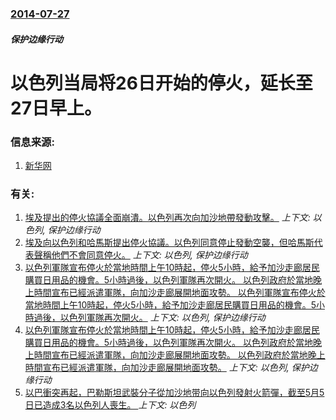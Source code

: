 ### [2014-07-27](/news/2014/07/27/index.md)

##### 保护边缘行动
# 以色列当局将26日开始的停火，延长至27日早上。 




### 信息来源:

1. [新华网](http://news.xinhuanet.com/yzyd/world/20140727/c_1111816322.htm)

### 有关:

1. [ 埃及提出的停火協議全面崩潰。以色列再次向加沙地帶發動攻擊。](/news/2014/07/4/埃及提出的停火協議全面崩潰-以色列再次向加沙地帶發動攻擊.md) _上下文: 以色列, 保护边缘行动_
2. [ 埃及向以色列和哈馬斯提出停火協議。以色列同意停止發動空襲，但哈馬斯代表聲稱他們不會同意停火。](/news/2014/07/4/埃及向以色列和哈馬斯提出停火協議-以色列同意停止發動空襲-但哈馬斯代表聲稱他們不會同意停火.md) _上下文: 以色列, 保护边缘行动_
3. [ 以色列軍隊宣布停火於當地時間上午10時起，停火5小時，給予加沙走廊居民購買日用品的機會。5小時過後，以色列軍隊再次開火。 以色列政府於當地晚上時間宣布已經派遣軍隊，向加沙走廊展開地面攻勢。 以色列軍隊宣布停火於當地時間上午10時起，停火5小時，給予加沙走廊居民購買日用品的機會。5小時過後，以色列軍隊再次開火。](/news/2014/07/17/以色列軍隊宣布停火於當地時間上午10時起-停火5小時-給予加沙走廊居民購買日用品的機會-5小時過後-以色列軍隊再次開火.md) _上下文: 以色列, 保护边缘行动_
4. [ 以色列軍隊宣布停火於當地時間上午10時起，停火5小時，給予加沙走廊居民購買日用品的機會。5小時過後，以色列軍隊再次開火。 以色列政府於當地晚上時間宣布已經派遣軍隊，向加沙走廊展開地面攻勢。 以色列政府於當地晚上時間宣布已經派遣軍隊，向加沙走廊展開地面攻勢。](/news/2014/07/17/以色列軍隊宣布停火於當地時間上午10時起-停火5小時-給予加沙走廊居民購買日用品的機會-5小時過後-以色列軍隊再次開火.md) _上下文: 以色列, 保护边缘行动_
5. [以巴衝突再起，巴勒斯坦武裝分子從加沙地带向以色列發射火箭彈，截至5月5日已造成3名以色列人喪生。 ](/news/2019/05/4/以巴衝突再起-巴勒斯坦武裝分子從加沙地带向以色列發射火箭彈-截至5月5日已造成3名以色列人喪生.md) _上下文: 以色列_
